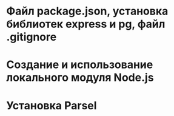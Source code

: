 # Файл package.json, установка библиотек express и pg, файл .gitignore

# Создание и использование локального модуля Node.js

# Установка Parsel
